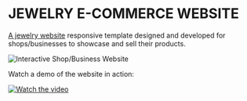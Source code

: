 # JEWELRY E-COMMERCE WEBSITE

[A jewelry website](https://alteakapxhiu.github.io/Interactive-Shop-Business-Website/) responsive template designed and developed for shops/businesses to showcase and sell their products.

![Interactive Shop/Business Website](https://i.postimg.cc/02yzGHS5/Cover-Alisa-Jewels-1.png)

Watch a demo of the website in action:

[![Watch the video](https://i.imghippo.com/files/cNDGk1724318936.jpg)
](https://www.youtube.com/watch?v=RsNB99HGBPY)